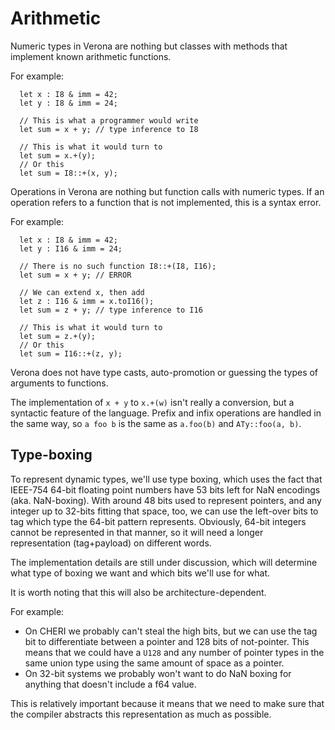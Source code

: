 # Arithmetic

Numeric types in Verona are nothing but classes with methods that implement known arithmetic functions.

For example:
```
  let x : I8 & imm = 42;
  let y : I8 & imm = 24;

  // This is what a programmer would write
  let sum = x + y; // type inference to I8

  // This is what it would turn to
  let sum = x.+(y);
  // Or this
  let sum = I8::+(x, y);
```

Operations in Verona are nothing but function calls with numeric types.
If an operation refers to a function that is not implemented, this is a syntax error.

For example:
```
  let x : I8 & imm = 42;
  let y : I16 & imm = 24;

  // There is no such function I8::+(I8, I16);
  let sum = x + y; // ERROR

  // We can extend x, then add
  let z : I16 & imm = x.toI16();
  let sum = z + y; // type inference to I16

  // This is what it would turn to
  let sum = z.+(y);
  // Or this
  let sum = I16::+(z, y);
```

Verona does not have type casts, auto-promotion or guessing the types of arguments to functions.

The implementation of `x + y` to `x.+(w)` isn't really a conversion, but a syntactic feature of the language.
Prefix and infix operations are handled in the same way, so `a foo b` is the same as `a.foo(b)` and `ATy::foo(a, b)`.

## Type-boxing

To represent dynamic types, we'll use type boxing, which uses the fact that IEEE-754 64-bit floating point numbers have 53 bits left for NaN encodings (aka. NaN-boxing).
With around 48 bits used to represent pointers, and any integer up to 32-bits fitting that space, too, we can use the left-over bits to tag which type the 64-bit pattern represents.
Obviously, 64-bit integers cannot be represented in that manner, so it will need a longer representation (tag+payload) on different words.

The implementation details are still under discussion, which will determine what type of boxing we want and which bits we'll use for what.

It is worth noting that this will also be architecture-dependent.

For example:
 * On CHERI we probably can't steal the high bits, but we can use the tag bit to differentiate between a pointer and 128 bits of not-pointer.
   This means that we could have a `U128` and any number of pointer types in the same union type using the same amount of space as a pointer.
 * On 32-bit systems we probably won't want to do NaN boxing for anything that doesn't include a f64 value.

This is relatively important because it means that we need to make sure that the compiler abstracts this representation as much as possible.

